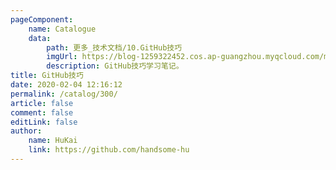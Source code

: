 ```yaml
---
pageComponent:
    name: Catalogue
    data:
        path: 更多_技术文档/10.GitHub技巧
        imgUrl: https://blog-1259322452.cos.ap-guangzhou.myqcloud.com/my/catalog.png
        description: GitHub技巧学习笔记。
title: GitHub技巧
date: 2020-02-04 12:16:12
permalink: /catalog/300/
article: false
comment: false
editLink: false
author:
    name: HuKai
    link: https://github.com/handsome-hu
---
```

